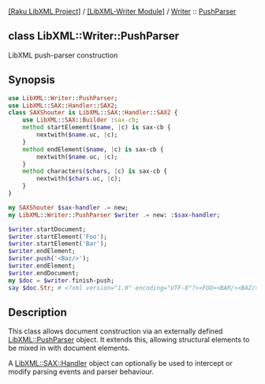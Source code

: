 [[Raku LibXML Project]](https://libxml-raku.github.io)
 / [[LibXML-Writer Module]](https://libxml-raku.github.io/LibXML-Writer-raku)
 / [Writer](https://libxml-raku.github.io/LibXML-Writer-raku/Writer)
 :: [PushParser](https://libxml-raku.github.io/LibXML-Writer-raku/Writer/PushParser)

class LibXML::Writer::PushParser
--------------------------------

LibXML push-parser construction

Synopsis
--------

```raku
use LibXML::Writer::PushParser;
use LibXML::SAX::Handler::SAX2;
class SAXShouter is LibXML::SAX::Handler::SAX2 {
    use LibXML::SAX::Builder :sax-cb;
    method startElement($name, |c) is sax-cb {
        nextwith($name.uc, |c);
    }
    method endElement($name, |c) is sax-cb {
        nextwith($name.uc, |c);
    }
    method characters($chars, |c) is sax-cb {
        nextwith($chars.uc, |c);
    }
}

my SAXShouter $sax-handler .= new;
my LibXML::Writer::PushParser $writer .= new: :$sax-handler;

$writer.startDocument;
$writer.startElement('Foo');
$writer.startElement('Bar');
$writer.endElement;
$writer.push('<Baz/>');
$writer.endElement;
$writer.endDocument;
my $doc = $writer.finish-push;
say $doc.Str; # <?xml version="1.0" encoding="UTF-8"?><FOO><BAR/><BAZ/></FOO>
```

Description
-----------

This class allows document construction via an externally defined [LibXML::PushParser](https://libxml-raku.github.io/LibXML-raku/PushParser) object. It extends this, allowing structural elements to be mixed in with document elements.

A [LibXML::SAX::Handler](https://libxml-raku.github.io/LibXML-raku/SAX/Handler) object can optionally be used to intercept or modify parsing events and parser behaviour.

